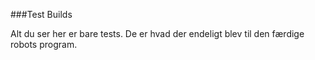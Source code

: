 ###Test Builds


Alt du ser her er bare tests. De er hvad der endeligt blev til den færdige robots program.
